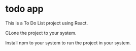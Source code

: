 # todo app
This is a To Do List project using React.

CLone the project to your system.

Install npm to your system to run the project in your system.

